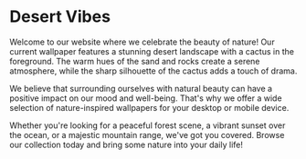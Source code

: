 <!--
Write me markdown content of website with wallpaper:

"A desert landscape with a cactus in the foreground"

The header of the page should not be copy of the text but rather a real content of the website which is using this wallpaper.
-->

<!--font:Poppins-->

# Desert Vibes

Welcome to our website where we celebrate the beauty of nature! Our current wallpaper features a stunning desert landscape with a cactus in the foreground. The warm hues of the sand and rocks create a serene atmosphere, while the sharp silhouette of the cactus adds a touch of drama.

We believe that surrounding ourselves with natural beauty can have a positive impact on our mood and well-being. That's why we offer a wide selection of nature-inspired wallpapers for your desktop or mobile device.

Whether you're looking for a peaceful forest scene, a vibrant sunset over the ocean, or a majestic mountain range, we've got you covered. Browse our collection today and bring some nature into your daily life!

